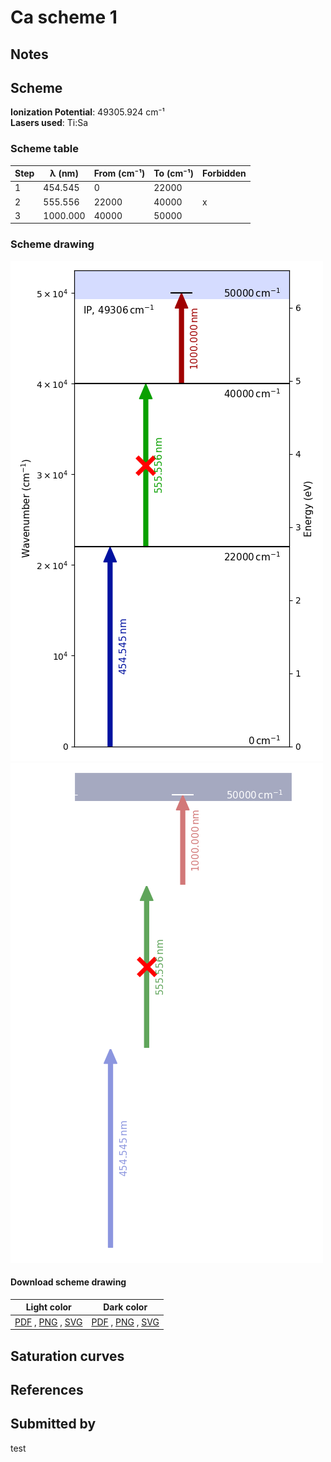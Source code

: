 # Ca scheme 1

## Notes





## Scheme

**Ionization Potential**: 49305.924 cm⁻¹  
**Lasers used**: Ti:Sa

### Scheme table

| Step |  λ (nm)  | From (cm⁻¹) | To (cm⁻¹) | Forbidden |
| ---- | -------- | ----------- | --------- | --------- |
| 1    | 454.545  | 0           | 22000     |           |
| 2    | 555.556  | 22000       | 40000     | x         |
| 3    | 1000.000 | 40000       | 50000     |           |


### Scheme drawing

![ca scheme, light mode](ca-001/ca-001-light.png#only-light)
![ca scheme, dark mode](ca-001/ca-001-dark-web.png#only-dark)

#### Download scheme drawing

|                                            Light color                                            |                                           Dark color                                           |
| ------------------------------------------------------------------------------------------------- | ---------------------------------------------------------------------------------------------- |
| [PDF](ca-001/ca-001-light.pdf) , [PNG](ca-001/ca-001-light.png) , [SVG](ca-001/ca-001-light.svg)  | [PDF](ca-001/ca-001-dark.pdf) , [PNG](ca-001/ca-001-dark.png) , [SVG](ca-001/ca-001-dark.svg)  |


## Saturation curves



## References



## Submitted by

test

